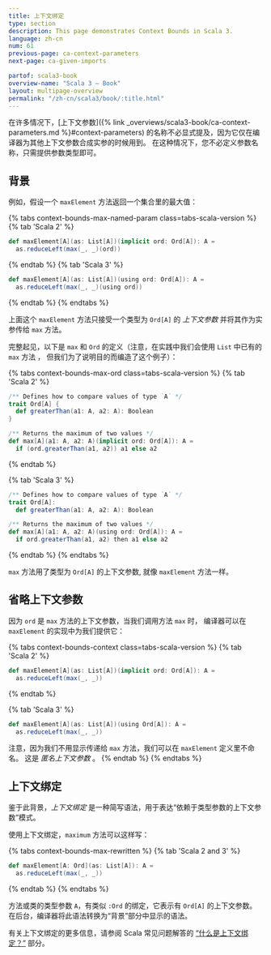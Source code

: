 ```yaml
---
title: 上下文绑定
type: section
description: This page demonstrates Context Bounds in Scala 3.
language: zh-cn
num: 61
previous-page: ca-context-parameters
next-page: ca-given-imports

partof: scala3-book
overview-name: "Scala 3 — Book"
layout: multipage-overview
permalink: "/zh-cn/scala3/book/:title.html"
---
```



在许多情况下，[上下文参数]({% link _overviews/scala3-book/ca-context-parameters.md %}#context-parameters) 的名称不必显式提及，因为它仅在编译器为其他上下文参数合成实参的时候用到。
在这种情况下，您不必定义参数名称，只需提供参数类型即可。

## 背景

例如，假设一个 `maxElement` 方法返回一个集合里的最大值：

{% tabs context-bounds-max-named-param class=tabs-scala-version %}
{% tab 'Scala 2' %}
```scala
def maxElement[A](as: List[A])(implicit ord: Ord[A]): A =
  as.reduceLeft(max(_, _)(ord))
```
{% endtab %}
{% tab 'Scala 3' %}
```scala
def maxElement[A](as: List[A])(using ord: Ord[A]): A =
  as.reduceLeft(max(_, _)(using ord))
```
{% endtab %}
{% endtabs %}

上面这个 `maxElement` 方法只接受一个类型为 `Ord[A]` 的 _上下文参数_ 并将其作为实参传给 `max` 方法。

完整起见，以下是 `max` 和 `Ord` 的定义（注意，在实践中我们会使用 `List` 中已有的 `max` 方法 ，
但我们为了说明目的而编造了这个例子）：

{% tabs context-bounds-max-ord class=tabs-scala-version %}
{% tab 'Scala 2' %}
```scala
/** Defines how to compare values of type `A` */
trait Ord[A] {
  def greaterThan(a1: A, a2: A): Boolean
}

/** Returns the maximum of two values */
def max[A](a1: A, a2: A)(implicit ord: Ord[A]): A =
  if (ord.greaterThan(a1, a2)) a1 else a2
```
{% endtab %}

{% tab 'Scala 3' %}
```scala
/** Defines how to compare values of type `A` */
trait Ord[A]:
  def greaterThan(a1: A, a2: A): Boolean

/** Returns the maximum of two values */
def max[A](a1: A, a2: A)(using ord: Ord[A]): A =
  if ord.greaterThan(a1, a2) then a1 else a2
```
{% endtab %}
{% endtabs %}

`max` 方法用了类型为 `Ord[A]` 的上下文参数, 就像 `maxElement` 方法一样。

## 省略上下文参数

因为 `ord` 是 `max` 方法的上下文参数，当我们调用方法 `max` 时， 编译器可以在 `maxElement` 的实现中为我们提供它：

{% tabs context-bounds-context class=tabs-scala-version %}
{% tab 'Scala 2' %}
```scala
def maxElement[A](as: List[A])(implicit ord: Ord[A]): A =
  as.reduceLeft(max(_, _))
```
{% endtab %}

{% tab 'Scala 3' %}
```scala
def maxElement[A](as: List[A])(using Ord[A]): A =
  as.reduceLeft(max(_, _))
```

注意，因为我们不用显示传递给 `max` 方法，我们可以在 `maxElement` 定义里不命名。
这是 _匿名上下文参数_ 。
{% endtab %}
{% endtabs %}

## 上下文绑定

鉴于此背景，_上下文绑定_ 是一种简写语法，用于表达“依赖于类型参数的上下文参数”模式。

使用上下文绑定，`maximum` 方法可以这样写：

{% tabs context-bounds-max-rewritten %}
{% tab 'Scala 2 and 3' %}
```scala
def maxElement[A: Ord](as: List[A]): A =
  as.reduceLeft(max(_, _))
```
{% endtab %}
{% endtabs %}

方法或类的类型参数 `A`，有类似 `:Ord` 的绑定，它表示有 `Ord[A]` 的上下文参数。
在后台，编译器将此语法转换为“背景”部分中显示的语法。

有关上下文绑定的更多信息，请参阅 Scala 常见问题解答的 [“什么是上下文绑定？”](https://docs.scala-lang.org/tutorials/FAQ/context-bounds.html) 部分。
